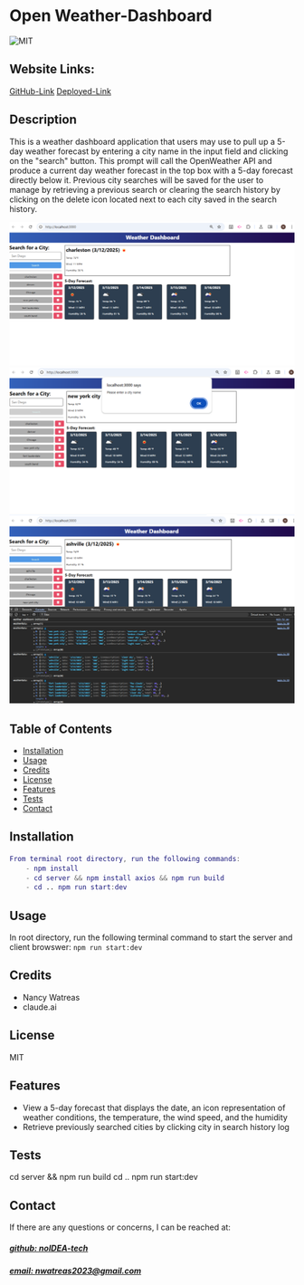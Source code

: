 # Open Weather-Dashboard 
![MIT](https://img.shields.io/badge/License-MIT-blue)

## Website Links: 
[GitHub-Link](https://github.com/noIDEA-tech/weather-dashboard)
[Deployed-Link](https://ADD.LINK)

## Description
This is a weather dashboard application that users may use to pull up a 5-day weather forecast by entering a city name in the input field and clicking on the "search" button. This prompt will call the OpenWeather API and produce a current day weather forecast in the top box with a 5-day forecast directly below it. Previous city searches will be saved for the user to manage by retrieving a previous search or clearing the search history by clicking on the delete icon located next to each city saved in the search history.

![app_image](client/assets/image-1.png)
![app_image](client/assets/image-modal-validation-error.png)
![app_image](client/assets/image-app-console-log.png)

## Table of Contents
- [Installation](#installation)
- [Usage](#usage)
- [Credits](#credits)
- [License](#license)
- [Features](#features)
- [Tests](#tests)
- [Contact](#contact)

## Installation
```m
From terminal root directory, run the following commands: 
    - npm install
    - cd server && npm install axios && npm run build
    - cd .. npm run start:dev
```
## Usage
In root directory, run the following terminal command to start the server and client browswer: `npm run start:dev`

## Credits
- Nancy Watreas
- claude.ai

## License
MIT

## Features
- View a 5-day forecast that displays the date, an icon representation of weather conditions, the temperature, the wind speed, and the humidity
- Retrieve previously searched cities by clicking city in search history log

## Tests
cd server && npm run build cd .. npm run start:dev

## Contact
If there are any questions or concerns, I can be reached at:
##### [github: noIDEA-tech](https://github.com/noIDEA-tech)
##### [email: nwatreas2023@gmail.com](mailto:nwatreas2023@gmail.com)